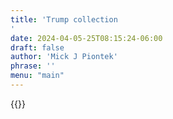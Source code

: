 ```yaml
---
title: 'Trump collection
'
date: 2024-04-05-25T08:15:24-06:00
draft: false
author: 'Mick J Piontek'
phrase: ''
menu: "main"
---
```


{{<pencil>}}


